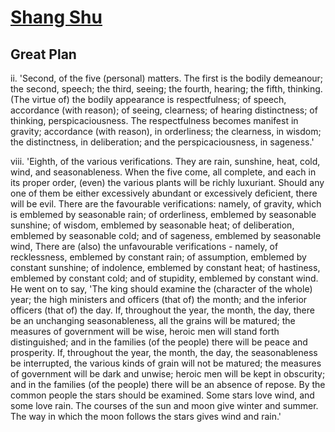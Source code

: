 [Shang Shu](http://ctext.org/shang-shu)
========================================

Great Plan
----------
ii. 'Second, of the five (personal) matters. The first is the bodily demeanour; the second, speech; the third, seeing; the fourth, hearing; the fifth, thinking. (The virtue of) the bodily appearance is respectfulness; of speech, accordance (with reason); of seeing, clearness; of hearing distinctness; of thinking, perspicaciousness. The respectfulness becomes manifest in gravity; accordance (with reason), in orderliness; the clearness, in wisdom; the distinctness, in deliberation; and the perspicaciousness, in sageness.'

viii. 'Eighth, of the various verifications. They are rain, sunshine, heat, cold, wind, and seasonableness. When the five come, all complete, and each in its proper order, (even) the various plants will be richly luxuriant. Should any one of them be either excessively abundant or excessively deficient, there will be evil. There are the favourable verifications: namely, of gravity, which is emblemed by seasonable rain; of orderliness, emblemed by seasonable sunshine; of wisdom, emblemed by seasonable heat; of deliberation, emblemed by seasonable cold; and of sageness, emblemed by seasonable wind, There are (also) the unfavourable verifications - namely, of recklessness, emblemed by constant rain; of assumption, emblemed by constant sunshine; of indolence, emblemed by constant heat; of hastiness, emblemed by constant cold; and of stupidity, emblemed by constant wind. He went on to say, 'The king should examine the (character of the whole) year; the high ministers and officers (that of) the month; and the inferior officers (that of) the day. If, throughout the year, the month, the day, there be an unchanging seasonableness, all the grains will be matured; the measures of government will be wise, heroic men will stand forth distinguished; and in the families (of the people) there will be peace and prosperity. If, throughout the year, the month, the day, the seasonableness be interrupted, the various kinds of grain will not be matured; the measures of government will be dark and unwise; heroic men will be kept in obscurity; and in the families (of the people) there will be an absence of repose. By the common people the stars should be examined. Some stars love wind, and some love rain. The courses of the sun and moon give winter and summer. The way in which the moon follows the stars gives wind and rain.'